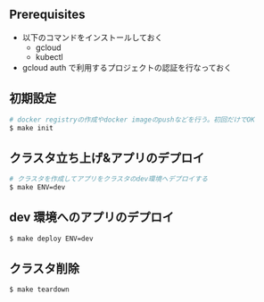 ## Prerequisites

- 以下のコマンドをインストールしておく
  - gcloud
  - kubectl
- gcloud auth で利用するプロジェクトの認証を行なっておく

## 初期設定

```sh
# docker registryの作成やdocker imageのpushなどを行う。初回だけでOK
$ make init
```

## クラスタ立ち上げ&アプリのデプロイ

```sh
# クラスタを作成してアプリをクラスタのdev環境へデプロイする
$ make ENV=dev
```

## dev 環境へのアプリのデプロイ

```sh
$ make deploy ENV=dev
```

## クラスタ削除

```sh
$ make teardown
```
